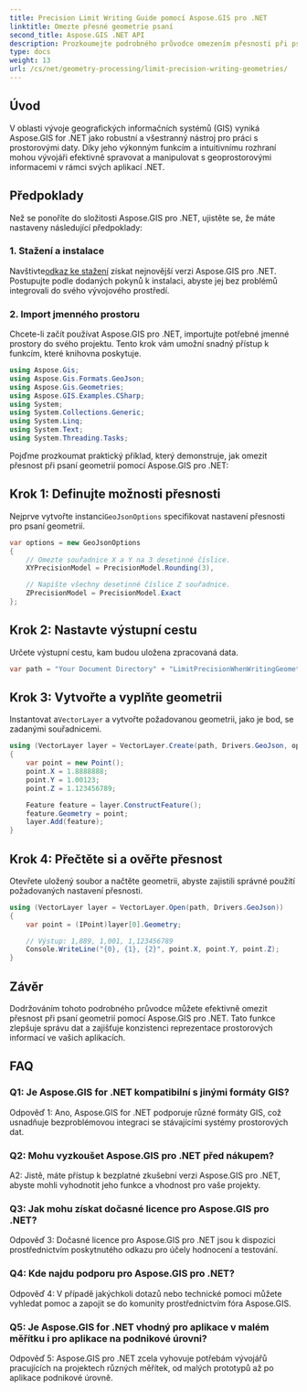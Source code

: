 ```yaml
---
title: Precision Limit Writing Guide pomocí Aspose.GIS pro .NET
linktitle: Omezte přesné geometrie psaní
second_title: Aspose.GIS .NET API
description: Prozkoumejte podrobného průvodce omezením přesnosti při psaní geometrií pomocí Aspose.GIS pro .NET. Vylepšete správu prostorových dat bez námahy.
type: docs
weight: 13
url: /cs/net/geometry-processing/limit-precision-writing-geometries/
---
```

## Úvod

V oblasti vývoje geografických informačních systémů (GIS) vyniká Aspose.GIS for .NET jako robustní a všestranný nástroj pro práci s prostorovými daty. Díky jeho výkonným funkcím a intuitivnímu rozhraní mohou vývojáři efektivně spravovat a manipulovat s geoprostorovými informacemi v rámci svých aplikací .NET.

## Předpoklady

Než se ponoříte do složitosti Aspose.GIS pro .NET, ujistěte se, že máte nastaveny následující předpoklady:

### 1. Stažení a instalace

 Navštivte[odkaz ke stažení](https://releases.aspose.com/gis/net/) získat nejnovější verzi Aspose.GIS pro .NET. Postupujte podle dodaných pokynů k instalaci, abyste jej bez problémů integrovali do svého vývojového prostředí.

### 2. Import jmenného prostoru

Chcete-li začít používat Aspose.GIS pro .NET, importujte potřebné jmenné prostory do svého projektu. Tento krok vám umožní snadný přístup k funkcím, které knihovna poskytuje.

```csharp
using Aspose.Gis;
using Aspose.Gis.Formats.GeoJson;
using Aspose.Gis.Geometries;
using Aspose.GIS.Examples.CSharp;
using System;
using System.Collections.Generic;
using System.Linq;
using System.Text;
using System.Threading.Tasks;
```

Pojďme prozkoumat praktický příklad, který demonstruje, jak omezit přesnost při psaní geometrií pomocí Aspose.GIS pro .NET:

## Krok 1: Definujte možnosti přesnosti

 Nejprve vytvořte instanci`GeoJsonOptions` specifikovat nastavení přesnosti pro psaní geometrií.

```csharp
var options = new GeoJsonOptions
{
    // Omezte souřadnice X a Y na 3 desetinné číslice.
    XYPrecisionModel = PrecisionModel.Rounding(3),

    // Napište všechny desetinné číslice Z souřadnice.
    ZPrecisionModel = PrecisionModel.Exact
};
```

## Krok 2: Nastavte výstupní cestu

Určete výstupní cestu, kam budou uložena zpracovaná data.

```csharp
var path = "Your Document Directory" + "LimitPrecisionWhenWritingGeometries_out.json";
```

## Krok 3: Vytvořte a vyplňte geometrii

 Instantovat a`VectorLayer` a vytvořte požadovanou geometrii, jako je bod, se zadanými souřadnicemi.

```csharp
using (VectorLayer layer = VectorLayer.Create(path, Drivers.GeoJson, options))
{
    var point = new Point();
    point.X = 1.8888888;
    point.Y = 1.00123;
    point.Z = 1.123456789;

    Feature feature = layer.ConstructFeature();
    feature.Geometry = point;
    layer.Add(feature);
}
```

## Krok 4: Přečtěte si a ověřte přesnost

Otevřete uložený soubor a načtěte geometrii, abyste zajistili správné použití požadovaných nastavení přesnosti.

```csharp
using (VectorLayer layer = VectorLayer.Open(path, Drivers.GeoJson))
{
    var point = (IPoint)layer[0].Geometry;

    // Výstup: 1,889, 1,001, 1,123456789
    Console.WriteLine("{0}, {1}, {2}", point.X, point.Y, point.Z);
}
```

## Závěr

Dodržováním tohoto podrobného průvodce můžete efektivně omezit přesnost při psaní geometrií pomocí Aspose.GIS pro .NET. Tato funkce zlepšuje správu dat a zajišťuje konzistenci reprezentace prostorových informací ve vašich aplikacích.

## FAQ

### Q1: Je Aspose.GIS for .NET kompatibilní s jinými formáty GIS?

Odpověď 1: Ano, Aspose.GIS for .NET podporuje různé formáty GIS, což usnadňuje bezproblémovou integraci se stávajícími systémy prostorových dat.

### Q2: Mohu vyzkoušet Aspose.GIS pro .NET před nákupem?

A2: Jistě, máte přístup k bezplatné zkušební verzi Aspose.GIS pro .NET, abyste mohli vyhodnotit jeho funkce a vhodnost pro vaše projekty.

### Q3: Jak mohu získat dočasné licence pro Aspose.GIS pro .NET?

Odpověď 3: Dočasné licence pro Aspose.GIS pro .NET jsou k dispozici prostřednictvím poskytnutého odkazu pro účely hodnocení a testování.

### Q4: Kde najdu podporu pro Aspose.GIS pro .NET?

Odpověď 4: V případě jakýchkoli dotazů nebo technické pomoci můžete vyhledat pomoc a zapojit se do komunity prostřednictvím fóra Aspose.GIS.

### Q5: Je Aspose.GIS for .NET vhodný pro aplikace v malém měřítku i pro aplikace na podnikové úrovni?

Odpověď 5: Aspose.GIS pro .NET zcela vyhovuje potřebám vývojářů pracujících na projektech různých měřítek, od malých prototypů až po aplikace podnikové úrovně.